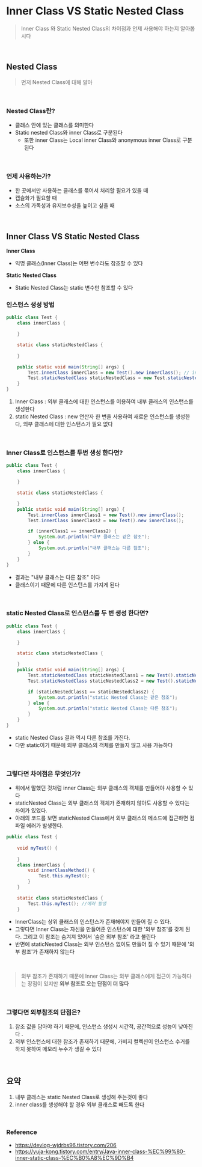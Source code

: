 # Inner Class VS Static Nested Class
> Inner Class 와 Static Nested Class의 차이점과 언제 사용해야 하는지 알아봅시다
<br>

## Nested Class
> 먼저 Nested Class에 대해 알아
<br>

### Nested Class란?
- 클래스 안에 있는 클래스를 의미한다
- Static nested Class와 inner Class로 구분된다
  - 또한 inner Class는 Local inner Class와 anonymous inner Class로 구분된다
<br>

### 언제 사용하는가?
- 한 곳에서만 사용하는 클래스를 묶어서 처리할 필요가 있을 때
- 캡슐화가 필요할 때
- 소스의 가독성과 유지보수성을 높이고 싶을 때
<br>

## Inner Class VS Static Nested Class
**Inner Class**
- 익명 클래스(Inner Class)는 어떤 변수라도 참조할 수 있다

**Static Nested Class**
- Static Nested Class는 static 변수만 참조할 수 있다

### 인스턴스 생성 방법
```java
public class Test {
    class innerClass {

    }

    static class staticNestedClass {
      
    }

    public static void main(String[] args) {
        Test.innerClass innerClass = new Test().new innerClass(); // inner Class 생성 방법 new 연산자를 두 번 사용한다
        Test.staticNestedClass staticNestedClass = new Test.staticNestedClass(); // static Nested Class 생성 방법 
    }
}

```

1. Inner Class : 외부 클래스에 대한 인스턴스를 이용하여 내부 클래스의 인스턴스를 생성한다
2. static Nested Class : new 연산자 한 번을 사용하여 새로운 인스턴스를 생성한다, 외부 클래스에 대한 인스턴스가 필요 없다
<br>


### Inner Class로 인스턴스를 두번 생성 한다면?

```java
public class Test {
    class innerClass {

    }

    static class staticNestedClass {

    }
    public static void main(String[] args) {
        Test.innerClass innerClass1 = new Test().new innerClass();
        Test.innerClass innerClass2 = new Test().new innerClass();

        if (innerClass1 == innerClass2) {
            System.out.println("내부 클래스는 같은 참조");
        } else {
            System.out.println("내부 클래스는 다른 참조");
        }
    }
}

```

- 결과는 "내부 클래스는 다른 참조" 이다
- 클래스이기 때문에 다른 인스턴스를 가지게 된다
<br>

### static Nested Class로 인스턴스를 두 번 생성 한다면?


```java
public class Test {
    class innerClass {

    }

    static class staticNestedClass {

    }
    public static void main(String[] args) {
        Test.staticNestedClass staticNestedClass1 = new Test().staticNestedClass();
        Test.staticNestedClass staticNestedClass2 = new Test().staticNestedClass();

        if (staticNestedClass1 == staticNestedClass2) {
            System.out.println("static Nested Class는 같은 참조");
        } else {
            System.out.println("static Nested Class는 다른 참조");
        }
    }
}

```

- static Nested Class 결과 역시 다른 참조를 가진다.
- 다만 static이기 때문에 외부 클래스의 객체를 만들지 않고 사용 가능하다
<br>

### 그렇다면 차이점은 무엇인가?
- 위에서 말했던 것처럼 inner Class는 외부 클래스의 객체를 만들어야 사용할 수 있다
- staticNested Class는 외부 클래스의 객체가 존재하지 않아도 사용할 수 있다는 차이가 있었다. 
- 아래의 코드를 보면 staticNested Class에서 외부 클래스의 메소드에 접근하면 컴파일 에러가 발생한다.

```java
public class Test {
    
    void myTest() {
        
    }
    class innerClass {
        void innerClassMethod() {
            Test.this.myTest();
        }
    }

    static class staticNestedClass {
        Test.this.myTest(); //에러 발생
    }
```

- InnerClass는 상위 클래스의 인스턴스가 존재해야지 만들어 질 수 있다. 
- 그렇다면 Inner Class는 자신을 만들어준 인스턴스에 대한 '외부 참조'를 갖게 된다. 그리고 이 참조는 숨겨져 있어서 '숨은 외부 참조' 라고 불린다
- 반면에 staticNested Class는 외부 인스턴스 없이도 만들어 질 수 있기 때문에 '외부 참조'가 존재하지 않는다
<br>

> 외부 참조가 존재하기 때문에 Inner Class는 외부 클래스에게 접근이 가능하다는 장점이 있지만 **외부 참조로 오는 단점이 더 많다**
<br>


### 그렇다면 외부참조의 단점은?

1. 참조 값을 담아야 하기 때문에, 인스턴스 생성시 시간적, 공간적으로 성능이 낮아진다 .
2. 외부 인스턴스에 대한 참조가 존재하기 때문에, 가비지 컬렉션이 인스턴스 수거를 하지 못하여 메모리 누수가 생길 수 있다
<br>

## 요약
1. 내부 클래스는 static Nested Class로 생성해 주는것이 좋다
2. inner class를 생성해야 할 경우 외부 클래스로 빼도록 한다
<br>

### Reference
- https://devlog-wjdrbs96.tistory.com/206
- https://yuja-kong.tistory.com/entry/Java-inner-class-%EC%99%80-inner-static-class-%EC%B0%A8%EC%9D%B4
